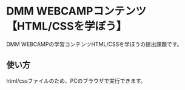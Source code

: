 # DMM WEBCAMPコンテンツ【HTML/CSSを学ぼう】

DMM WEBCAMPの学習コンテンツHTML/CSSを学ぼうの提出課題です。

## 使い方

html/cssファイルのため、PCのブラウザで実行できます。